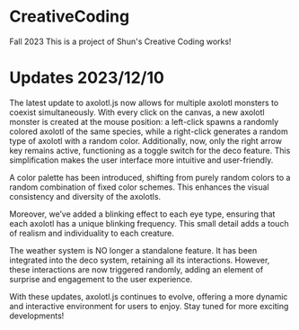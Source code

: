 # CreativeCoding
 Fall 2023
This is a project of Shun's Creative Coding works!
# Updates 2023/12/10
The latest update to axolotl.js now allows for multiple axolotl monsters to coexist simultaneously. With every click on the canvas, a new axolotl monster is created at the mouse position: a left-click spawns a randomly colored axolotl of the same species, while a right-click generates a random type of axolotl with a random color. Additionally, now, only the right arrow key remains active, functioning as a toggle switch for the deco feature. This simplification makes the user interface more intuitive and user-friendly.

A color palette has been introduced, shifting from purely random colors to a random combination of fixed color schemes. This enhances the visual consistency and diversity of the axolotls.

Moreover, we’ve added a blinking effect to each eye type, ensuring that each axolotl has a unique blinking frequency. This small detail adds a touch of realism and individuality to each creature.

The weather system is NO longer a standalone feature. It has been integrated into the deco system, retaining all its interactions. However, these interactions are now triggered randomly, adding an element of surprise and engagement to the user experience.

With these updates, axolotl.js continues to evolve, offering a more dynamic and interactive environment for users to enjoy. Stay tuned for more exciting developments!
